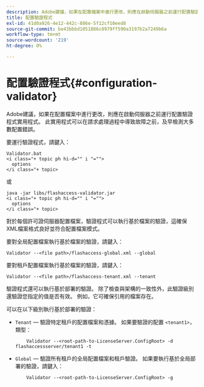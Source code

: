 ```yaml
---
description: Adobe建議，如果在配置檔案中進行更改，則應在啟動伺服器之前運行配置驗證程式實用程式。 此實用程式可以在請求處理過程中導致故障之前，及早檢測大多數配置錯誤。
title: 配置驗證程式
exl-id: 41d0a926-4e12-442c-886e-5f12cf10eed8
source-git-commit: be43bbbd1051886c8979ff590a3197b2a7249b6a
workflow-type: tm+mt
source-wordcount: '219'
ht-degree: 0%

---
```


# 配置驗證程式{#configuration-validator}

Adobe建議，如果在配置檔案中進行更改，則應在啟動伺服器之前運行配置驗證程式實用程式。 此實用程式可以在請求處理過程中導致故障之前，及早檢測大多數配置錯誤。

要運行驗證程式，請鍵入：

```
Validator.bat  
<i class="+ topic ph hi-d="" i "="">
  options  
</i class="+ topic>
```

或

```
java -jar libs/flashaccess-validator.jar  
<i class="+ topic ph hi-d="" i "="">
  options 
</i class="+ topic>
```

對於每個許可證伺服器配置檔案，驗證程式可以執行基於檔案的驗證，這確保XML檔案格式良好並符合配置檔案模式。

要對全局配置檔案執行基於檔案的驗證，請鍵入：

```
Validator --<file path>/flashaccess-global.xml --global
```

要對租戶配置檔案執行基於檔案的驗證，請鍵入：

```
Validator --<file path>/flashaccess-tenant.xml --tenant
```

驗證程式還可以執行基於部署的驗證。 除了檢查與架構的一致性外，此驗證級別還驗證您指定的值是否有效。 例如，它可確保引用的檔案存在。

可以在以下級別執行基於部署的驗證：

* `Tenant`  — 驗證特定租戶的配置檔案和憑據。 如果要驗證的配置 `<tenant1>`，類型：

   ```
       Validator --<root-path-to-LicenseServer.ConfigRoot> -d flashaccessserver/tenant1 -t
   ```

* `Global`  — 驗證所有租戶的全局配置檔案和租戶驗證。 如果要執行基於全局部署的驗證，請鍵入：

   ```
       Validator --<root-path-to-LicenseServer.ConfigRoot> -g
   ```
